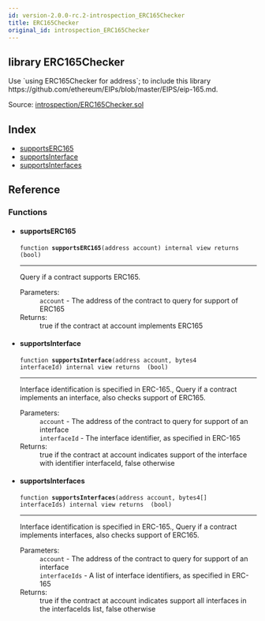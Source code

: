 ```yaml
---
id: version-2.0.0-rc.2-introspection_ERC165Checker
title: ERC165Checker
original_id: introspection_ERC165Checker
---
```


<div class="contract-doc"><div class="contract"><h2 class="contract-header"><span class="contract-kind">library</span> ERC165Checker</h2><p class="description">Use `using ERC165Checker for address`; to include this library https://github.com/ethereum/EIPs/blob/master/EIPS/eip-165.md.</p><div class="source">Source: <a href="https://github.com/OpenZeppelin/zeppelin-solidity/blob/v2.0.0-rc.2/contracts/introspection/ERC165Checker.sol" target="_blank">introspection/ERC165Checker.sol</a></div></div><div class="index"><h2>Index</h2><ul><li><a href="introspection_ERC165Checker.html#supportsERC165">supportsERC165</a></li><li><a href="introspection_ERC165Checker.html#supportsInterface">supportsInterface</a></li><li><a href="introspection_ERC165Checker.html#supportsInterfaces">supportsInterfaces</a></li></ul></div><div class="reference"><h2>Reference</h2><div class="functions"><h3>Functions</h3><ul><li><div class="item function"><span id="supportsERC165" class="anchor-marker"></span><h4 class="name">supportsERC165</h4><div class="body"><code class="signature">function <strong>supportsERC165</strong><span>(address account) </span><span>internal </span><span>view </span><span>returns  (bool) </span></code><hr/><div class="description"><p>Query if a contract supports ERC165.</p></div><dl><dt><span class="label-parameters">Parameters:</span></dt><dd><div><code>account</code> - The address of the contract to query for support of ERC165</div></dd><dt><span class="label-return">Returns:</span></dt><dd>true if the contract at account implements ERC165</dd></dl></div></div></li><li><div class="item function"><span id="supportsInterface" class="anchor-marker"></span><h4 class="name">supportsInterface</h4><div class="body"><code class="signature">function <strong>supportsInterface</strong><span>(address account, bytes4 interfaceId) </span><span>internal </span><span>view </span><span>returns  (bool) </span></code><hr/><div class="description"><p>Interface identification is specified in ERC-165., Query if a contract implements an interface, also checks support of ERC165.</p></div><dl><dt><span class="label-parameters">Parameters:</span></dt><dd><div><code>account</code> - The address of the contract to query for support of an interface</div><div><code>interfaceId</code> - The interface identifier, as specified in ERC-165</div></dd><dt><span class="label-return">Returns:</span></dt><dd>true if the contract at account indicates support of the interface with identifier interfaceId, false otherwise</dd></dl></div></div></li><li><div class="item function"><span id="supportsInterfaces" class="anchor-marker"></span><h4 class="name">supportsInterfaces</h4><div class="body"><code class="signature">function <strong>supportsInterfaces</strong><span>(address account, bytes4[] interfaceIds) </span><span>internal </span><span>view </span><span>returns  (bool) </span></code><hr/><div class="description"><p>Interface identification is specified in ERC-165., Query if a contract implements interfaces, also checks support of ERC165.</p></div><dl><dt><span class="label-parameters">Parameters:</span></dt><dd><div><code>account</code> - The address of the contract to query for support of an interface</div><div><code>interfaceIds</code> - A list of interface identifiers, as specified in ERC-165</div></dd><dt><span class="label-return">Returns:</span></dt><dd>true if the contract at account indicates support all interfaces in the interfaceIds list, false otherwise</dd></dl></div></div></li></ul></div></div></div>
